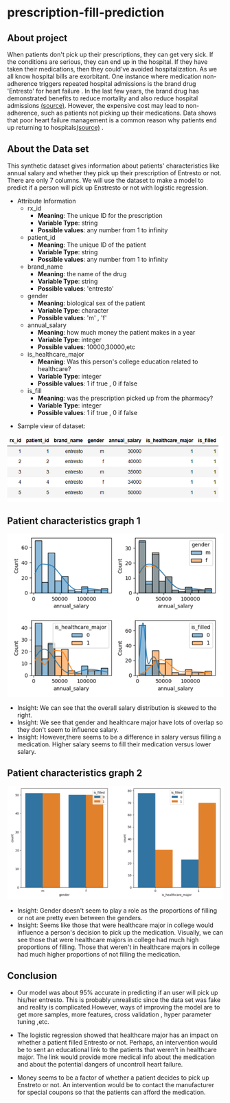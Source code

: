 # prescription-fill-prediction

## About project

When patients don't pick up their prescriptions, they can get very sick. 
If the conditions are serious, they can end up in the hospital. 
If they have taken their medications, then they could've avoided hospitalization.
As we all know hospital bills are exorbitant. 
One instance where medication non-adherence triggers repeated hospital admissions is the brand drug 'Entresto' for heart failure . 
In the last few years, the brand drug has demonstrated benefits to reduce mortality and also reduce hospital admissions [(source)](https://www.acc.org/Latest-in-Cardiology/Clinical-Trials/2014/08/30/12/22/PARADIGM-HF).
However, the expensive cost may lead to non-adherence, such as patients not picking up their medications.
Data shows that poor heart failure management is a common reason why patients end up returning to hospitals[(source)](https://www.ncbi.nlm.nih.gov/pmc/articles/PMC10612439/#:~:text=the%20initial%20admission.-,Hospitalized%20patients%20with%20HF%20have%20the%20highest%2030%2Dday%20readmission,et%20al.%2C%202018) .



## About the Data set

This synthetic dataset gives information about patients' characteristics like annual salary and whether they pick up their prescription of Entresto or not. There are only 7 columns. We will use the dataset to make a model to predict if  a person will pick up Enstresto or not with logistic regression.


* Attribute Information
  +	rx_id 
      +	__Meaning__: The unique ID for the prescription
      +	__Variable Type__: string
      +	__Possible values__:  any number from 1 to infinity
  +	patient_id 
      +	__Meaning__: The unique ID of the patient 
      +	__Variable Type__: string
      +	__Possible values__:  any number from 1 to infinity
  +	brand_name 
      +	__Meaning__: the name of the drug
      +	__Variable Type__: string
      +	__Possible values__:  'entresto'
  +	gender 
      +	__Meaning__: biological sex of the patient
      +	__Variable Type__: character
      +	__Possible values__:  'm' , 'f'
  +	annual_salary 
      +	__Meaning__: how much money the patient makes in a year
      +	__Variable Type__: integer
      +	__Possible values__:  10000,30000,etc
  +	is_healthcare_major
      +	__Meaning__: Was this person's college education related to healthcare?
      +	__Variable Type__: integer
      +	__Possible values__:  1 if true , 0 if false
  +	is_fill 
      +	__Meaning__: was the prescription picked up from the pharmacy?
      +	__Variable Type__: integer
      +	__Possible values__:  1 if true , 0 if false
	  

- Sample view of dataset:

![Alt text](sample_raw_dataset.PNG) <br />


## Patient characteristics graph 1
![Alt text](patient_attributes_graph_1.PNG)


- Insight: We can see that the overall salary distribution is skewed to the right.
- Insight: We see that gender and healthcare major have lots of overlap so they don't seem to influence salary.
- Insight: However,there seems to be a difference in salary versus filling a medication. Higher salary seems to fill their medication versus lower salary.

## Patient characteristics graph 2
![Alt text](patient_attributes_graph_2.PNG)

- Insight: Gender doesn't seem to play a role as the proportions of filling or not are pretty even between the genders.
- Insight: Seems like those that were healthcare major in college would influence a person's decision to pick up the medication. Visually, we can see those that were healthcare majors in college had much high proportions of filling. Those that weren't in healthcare majors in college had much higher proportions of not filling the medication. 


## Conclusion
- Our model was about 95% accurate in predicting if an user will pick up his/her entresto. This is probably unrealistic since the data set was fake and reality is complicated.However, ways of improving the model are to get more samples, more features, cross validation , hyper parameter tuning ,etc.

- The logistic regression showed that healthcare major has an impact on whether a patient filled Entresto or not. Perhaps, an intervention would be to sent an educational link to the patients that weren't in healthcare major. The link would provide more medical info about the medication and about the potential dangers of uncontroll heart failure.

- Money seems to be a factor of whether a patient decides to pick up Enstreto or not. An intervention would be to contact the manufacturer for special coupons so that the patients can afford the medication.